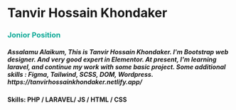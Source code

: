 <h1>Tanvir Hossain Khondaker</h1> 
<h3 style="color:#10AA98">Jonior Position</h3>

<h5>Assalamu Alaikum, This is Tanvir Hossain Khondaker. I'm Bootstrap web designer. And very good expert in Elementor. At present, I'm learning laravel, and continue my work with some basic project. Some additional skills : Figma, Tailwind, SCSS, DOM, Wordpress. 
https://tanvirhossainkhondaker.netlify.app/</h5>

<h4>Skills: PHP / LARAVEL/ JS / HTML / CSS</h4>
